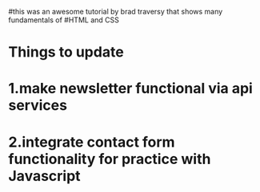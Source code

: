 #this was an awesome tutorial by brad traversy that shows many fundamentals of 
#HTML and CSS 
#               Things to update
#
#   1.make newsletter functional via api services
#
#   2.integrate contact form functionality for practice with Javascript
